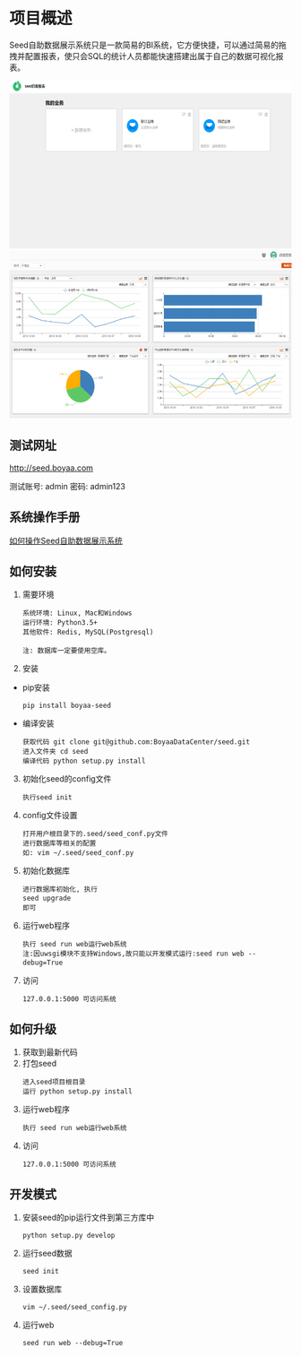 # 项目概述
Seed自助数据展示系统只是一款简易的BI系统，它方便快捷，可以通过简易的拖拽并配置报表，使只会SQL的统计人员都能快速搭建出属于自己的数据可视化报表。
<div align="center">
<img src="docs/其他图片/默认首页.png" height="300px" alt="首页" >
<img src="docs/其他图片/默认业务图.png" height="300px" alt="默认业务" >
</div>


## 测试网址
http://seed.boyaa.com

测试账号: admin 密码: admin123

## 系统操作手册
[如何操作Seed自助数据展示系统](docs/README.md)

## 如何安装
1. 需要环境
    ```
    系统环境: Linux, Mac和Windows
    运行环境: Python3.5+
    其他软件: Redis, MySQL(Postgresql)

    注: 数据库一定要使用空库。
    ```
2. 安装
- pip安装
    ```
    pip install boyaa-seed
    ```

- 编译安装
    ```
    获取代码 git clone git@github.com:BoyaaDataCenter/seed.git
    进入文件夹 cd seed
    编译代码 python setup.py install
    ```
3. 初始化seed的config文件
    ```
    执行seed init
    ```
4. config文件设置
    ```
    打开用户根目录下的.seed/seed_conf.py文件
    进行数据库等相关的配置
    如: vim ~/.seed/seed_conf.py
    ```
5. 初始化数据库
    ```
    进行数据库初始化, 执行
    seed upgrade
    即可
    ```
6. 运行web程序
    ```
    执行 seed run web运行web系统
    注:因uwsgi模块不支持Windows,故只能以开发模式运行:seed run web --debug=True
    ```
7. 访问
    ```
    127.0.0.1:5000 可访问系统
    ```

## 如何升级
1. 获取到最新代码
2. 打包seed
    ```
    进入seed项目根目录
    运行 python setup.py install
    ```
3. 运行web程序
    ```
    执行 seed run web运行web系统
    ```
4. 访问
    ```
    127.0.0.1:5000 可访问系统
    ```

## 开发模式
1. 安装seed的pip运行文件到第三方库中
    ```
    python setup.py develop
    ```
2. 运行seed数据
    ```
    seed init
    ```
3. 设置数据库
    ```
    vim ~/.seed/seed_config.py
    ```
4. 运行web
    ```
    seed run web --debug=True
    ```
